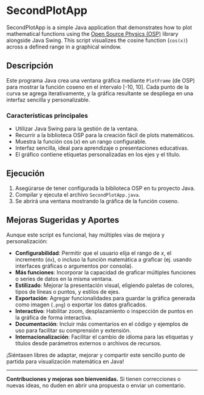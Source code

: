# SecondPlotApp

SecondPlotApp is a simple Java application that demonstrates how to plot mathematical functions using the [Open Source Physics (OSP)](https://www.opensourcephysics.org/) library alongside Java Swing. This script visualizes the cosine function (`cos(x)`) across a defined range in a graphical window.

## Descripción

Este programa Java crea una ventana gráfica mediante `PlotFrame` (de OSP) para mostrar la función coseno en el intervalo [-10, 10]. Cada punto de la curva se agrega iterativamente, y la gráfica resultante se despliega en una interfaz sencilla y personalizable.

### Características principales

- Utilizar Java Swing para la gestión de la ventana.
- Recurrir a la biblioteca OSP para la creación fácil de plots matemáticos.
- Muestra la función $\cos(x)$ en un rango configurable.
- Interfaz sencilla, ideal para aprendizaje o presentaciones educativas.
- El gráfico contiene etiquetas personalizadas en los ejes y el título.

## Ejecución

1. Asegúrarse de tener configurada la biblioteca OSP en tu proyecto Java.
2. Compilar y ejecuta el archivo `SecondPlotApp.java`.
3. Se abrirá una ventana mostrando la gráfica de la función coseno.

## Mejoras Sugeridas y Aportes

Aunque este script es funcional, hay múltiples vías de mejora y personalización:

- **Configurabilidad**: Permitir que el usuario elija el rango de $x$, el incremento (`dx`), o incluso la función matemática a graficar (ej. usando interfaces gráficas o argumentos por consola).
- **Más funciones**: Incorporar la capacidad de graficar múltiples funciones o series de datos en la misma ventana.
- **Estilizado**: Mejorar la presentación visual, eligiendo paletas de colores, tipos de líneas o puntos, y estilos de ejes.
- **Exportación**: Agregar funcionalidades para guardar la gráfica generada como imagen (`.png`) o exportar los datos graficados.
- **Interactivo**: Habilitar zoom, desplazamiento o inspección de puntos en la gráfica de forma interactiva.
- **Documentación**: Incluir más comentarios en el código y ejemplos de uso para facilitar su comprensión y extensión.
- **Internacionalización**: Facilitar el cambio de idioma para las etiquetas y títulos desde parámetros externos o archivos de recursos.

¡Siéntasen libres de adaptar, mejorar y compartir este sencillo punto de partida para visualización matemática en Java!

---
**Contribuciones y mejoras son bienvenidas.** Si tienen correcciones o nuevas ideas, no duden en abrir una propuesta o enviar un comentario.
